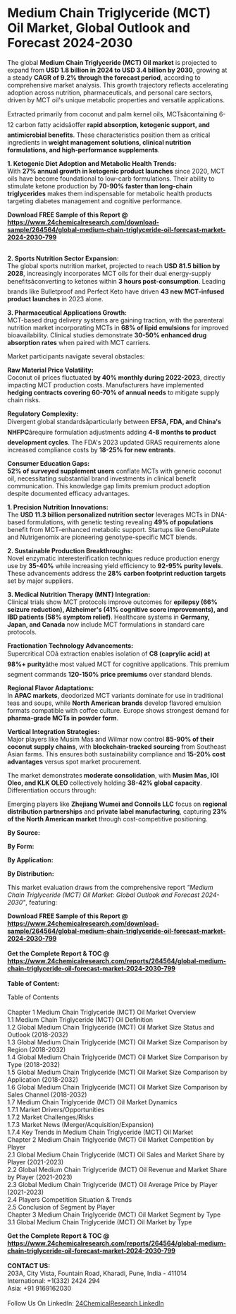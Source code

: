 <h1>Medium Chain Triglyceride (MCT) Oil Market, Global Outlook and Forecast 2024-2030</h1><p>The global <strong>Medium Chain Triglyceride (MCT) Oil market</strong> is projected to expand from <strong>USD 1.8 billion in 2024 to USD 3.4 billion by 2030</strong>, growing at a steady <strong>CAGR of 9.2% through the forecast period</strong>, according to comprehensive market analysis. This growth trajectory reflects accelerating adoption across nutrition, pharmaceuticals, and personal care sectors, driven by MCT oil's unique metabolic properties and versatile applications.</p><p>Extracted primarily from coconut and palm kernel oils, MCTsâcontaining 6-12 carbon fatty acidsâoffer <strong>rapid absorption, ketogenic support, and antimicrobial benefits</strong>. These characteristics position them as critical ingredients in <strong>weight management solutions, clinical nutrition formulations, and high-performance supplements</strong>.</p><p><strong>1. Ketogenic Diet Adoption and Metabolic Health Trends:</strong><br>
With <strong>27% annual growth in ketogenic product launches</strong> since 2020, MCT oils have become foundational to low-carb formulations. Their ability to stimulate ketone production by <strong>70-90% faster than long-chain triglycerides</strong> makes them indispensable for metabolic health products targeting diabetes management and cognitive performance.</p><div><b>Download FREE Sample of this Report @ 
            <a href="https://www.24chemicalresearch.com/download-sample/264564/global-medium-chain-triglyceride-oil-forecast-market-2024-2030-799">
            https://www.24chemicalresearch.com/download-sample/264564/global-medium-chain-triglyceride-oil-forecast-market-2024-2030-799</a></b></div><br><p><strong>2. Sports Nutrition Sector Expansion:</strong><br>
The global sports nutrition market, projected to reach <strong>USD 81.5 billion by 2028</strong>, increasingly incorporates MCT oils for their dual energy-supply benefitsâconverting to ketones within <strong>3 hours post-consumption</strong>. Leading brands like Bulletproof and Perfect Keto have driven <strong>43 new MCT-infused product launches</strong> in 2023 alone.</p><p><strong>3. Pharmaceutical Applications Growth:</strong><br>
MCT-based drug delivery systems are gaining traction, with the parenteral nutrition market incorporating MCTs in <strong>68% of lipid emulsions</strong> for improved bioavailability. Clinical studies demonstrate <strong>30-50% enhanced drug absorption rates</strong> when paired with MCT carriers.</p><p>Market participants navigate several obstacles:</p><p><strong>Raw Material Price Volatility:</strong><br>
	Coconut oil prices fluctuated <strong>by 40% monthly during 2022-2023</strong>, directly impacting MCT production costs. Manufacturers have implemented <strong>hedging contracts covering 60-70% of annual needs</strong> to mitigate supply chain risks.</p><p><strong>Regulatory Complexity:</strong><br>
	Divergent global standardsâparticularly between <strong>EFSA, FDA, and China's NHFPC</strong>ârequire formulation adjustments adding <strong>4-8 months to product development cycles</strong>. The FDA's 2023 updated GRAS requirements alone increased compliance costs by <strong>18-25% for new entrants</strong>.</p><p><strong>Consumer Education Gaps:</strong><br>
	<strong>52% of surveyed supplement users</strong> conflate MCTs with generic coconut oil, necessitating substantial brand investments in clinical benefit communication. This knowledge gap limits premium product adoption despite documented efficacy advantages.</p><p><strong>1. Precision Nutrition Innovations:</strong><br>
The <strong>USD 11.3 billion personalized nutrition sector</strong> leverages MCTs in DNA-based formulations, with genetic testing revealing <strong>49% of populations</strong> benefit from MCT-enhanced metabolic support. Startups like GenoPalate and Nutrigenomix are pioneering genotype-specific MCT blends.</p><p><strong>2. Sustainable Production Breakthroughs:</strong><br>
Novel enzymatic interesterification techniques reduce production energy use by <strong>35-40%</strong> while increasing yield efficiency to <strong>92-95% purity levels</strong>. These advancements address the <strong>28% carbon footprint reduction targets</strong> set by major suppliers.</p><p><strong>3. Medical Nutrition Therapy (MNT) Integration:</strong><br>
Clinical trials show MCT protocols improve outcomes for <strong>epilepsy (66% seizure reduction), Alzheimer's (41% cognitive score improvements), and IBD patients (58% symptom relief)</strong>. Healthcare systems in <strong>Germany, Japan, and Canada</strong> now include MCT formulations in standard care protocols.</p><p><strong>Fractionation Technology Advancements:</strong><br>
	Supercritical COâ extraction enables isolation of <strong>C8 (caprylic acid) at 98%+ purity</strong>âthe most valued MCT for cognitive applications. This premium segment commands <strong>120-150% price premiums</strong> over standard blends.</p><p><strong>Regional Flavor Adaptations:</strong><br>
	In <strong>APAC markets</strong>, deodorized MCT variants dominate for use in traditional teas and soups, while <strong>North American brands</strong> develop flavored emulsion formats compatible with coffee culture. Europe shows strongest demand for <strong>pharma-grade MCTs in powder form</strong>.</p><p><strong>Vertical Integration Strategies:</strong><br>
	Major players like Musim Mas and Wilmar now control <strong>85-90% of their coconut supply chains</strong>, with <strong>blockchain-tracked sourcing</strong> from Southeast Asian farms. This ensures both sustainability compliance and <strong>15-20% cost advantages</strong> versus spot market procurement.</p><p>The market demonstrates <strong>moderate consolidation</strong>, with <strong>Musim Mas, IOI Oleo, and KLK OLEO</strong> collectively holding <strong>38-42% global capacity</strong>. Differentiation occurs through:</p><p>Emerging players like <strong>Zhejiang Wumei and Connoils LLC</strong> focus on <strong>regional distribution partnerships</strong> and <strong>private label manufacturing</strong>, capturing <strong>23% of the North American market</strong> through cost-competitive positioning.</p><p><strong>By Source:</strong></p><p><strong>By Form:</strong></p><p><strong>By Application:</strong></p><p><strong>By Distribution:</strong></p><p>This market evaluation draws from the comprehensive report <em>"Medium Chain Triglyceride (MCT) Oil Market: Global Outlook and Forecast 2024-2030"</em>, featuring:</p><div><b>Download FREE Sample of this Report @ 
            <a href="https://www.24chemicalresearch.com/download-sample/264564/global-medium-chain-triglyceride-oil-forecast-market-2024-2030-799">
            https://www.24chemicalresearch.com/download-sample/264564/global-medium-chain-triglyceride-oil-forecast-market-2024-2030-799</a></b></div><br><div><b>Get the Complete Report & TOC @ 
            <a href="https://www.24chemicalresearch.com/reports/264564/global-medium-chain-triglyceride-oil-forecast-market-2024-2030-799">
            https://www.24chemicalresearch.com/reports/264564/global-medium-chain-triglyceride-oil-forecast-market-2024-2030-799</a></b></div><br>
            <b>Table of Content:</b><p>Table of Contents<br />
<br />
Chapter 1 Medium Chain Triglyceride (MCT) Oil Market Overview<br />
    1.1 Medium Chain Triglyceride (MCT) Oil Definition<br />
    1.2 Global Medium Chain Triglyceride (MCT) Oil Market Size Status and Outlook (2018-2032)<br />
    1.3 Global Medium Chain Triglyceride (MCT) Oil Market Size Comparison by Region (2018-2032)<br />
    1.4 Global Medium Chain Triglyceride (MCT) Oil Market Size Comparison by Type (2018-2032)<br />
    1.5 Global Medium Chain Triglyceride (MCT) Oil Market Size Comparison by Application (2018-2032)<br />
    1.6 Global Medium Chain Triglyceride (MCT) Oil Market Size Comparison by Sales Channel (2018-2032)<br />
    1.7 Medium Chain Triglyceride (MCT) Oil Market Dynamics<br />
        1.7.1 Market Drivers/Opportunities<br />
        1.7.2 Market Challenges/Risks<br />
        1.7.3 Market News (Merger/Acquisition/Expansion)<br />
        1.7.4 Key Trends in Medium Chain Triglyceride (MCT) Oil Market<br />
Chapter 2 Medium Chain Triglyceride (MCT) Oil Market Competition by Player<br />
    2.1 Global Medium Chain Triglyceride (MCT) Oil Sales and Market Share by Player (2021-2023)<br />
    2.2 Global Medium Chain Triglyceride (MCT) Oil Revenue and Market Share by Player (2021-2023)<br />
    2.3 Global Medium Chain Triglyceride (MCT) Oil Average Price by Player (2021-2023)<br />
    2.4 Players Competition Situation & Trends<br />
    2.5 Conclusion of Segment by Player<br />
Chapter 3 Medium Chain Triglyceride (MCT) Oil Market Segment by Type<br />
    3.1 Global Medium Chain Triglyceride (MCT) Oil Market by Type<br />
       </p><div><b>Get the Complete Report & TOC @ 
            <a href="https://www.24chemicalresearch.com/reports/264564/global-medium-chain-triglyceride-oil-forecast-market-2024-2030-799">
            https://www.24chemicalresearch.com/reports/264564/global-medium-chain-triglyceride-oil-forecast-market-2024-2030-799</a></b></div><br><b>CONTACT US:</b><br>
            203A, City Vista, Fountain Road, Kharadi, Pune, India - 411014<br>
            International: +1(332) 2424 294<br>
            Asia: +91 9169162030 <br><br>
            Follow Us On LinkedIn: <a href="https://www.linkedin.com/company/24chemicalresearch/">24ChemicalResearch LinkedIn</a>